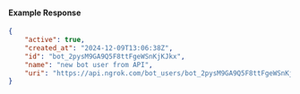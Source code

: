 <!-- Code generated for API Clients. DO NOT EDIT. -->

#### Example Response

```json
{
	"active": true,
	"created_at": "2024-12-09T13:06:38Z",
	"id": "bot_2pysM9GA9Q5F8ttFgeWSnKjKJkx",
	"name": "new bot user from API",
	"uri": "https://api.ngrok.com/bot_users/bot_2pysM9GA9Q5F8ttFgeWSnKjKJkx"
}
```
